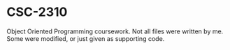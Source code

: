 # CSC-2310
Object Oriented Programming coursework. 
Not all files were written by me. Some were modified, or just given as supporting code.
